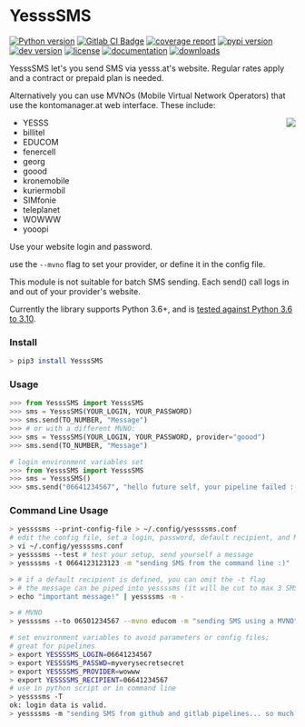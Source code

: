 # YesssSMS

[![Python version](https://img.shields.io/pypi/pyversions/yessssms.svg)](https://gitlab.com/flowolf/yessssms) [![Gitlab CI Badge](https://gitlab.com/flowolf/yessssms/badges/master/pipeline.svg)](https://gitlab.com/flowolf/yessssms/pipelines) [![coverage report](https://gitlab.com/flowolf/yessssms/badges/master/coverage.svg)](https://gitlab.com/flowolf/yessssms/commits/master) [![pypi version](https://img.shields.io/pypi/v/yessssms.svg?color=blue)](https://pypi.org/project/yessssms) [![dev version](https://img.shields.io/badge/dynamic/json?color=yellow&label=dev&query=version&url=https%3A%2F%2Fgitlab.com%2Fflowolf%2Fyessssms%2Fraw%2Fmaster%2FYesssSMS%2Fversion.json&prefix=v)](https://gitlab.com/flowolf/yessssms) [![license](https://img.shields.io/pypi/l/yessssms.svg)](https://gitlab.com/flowolf/yessssms/blob/master/LICENSE.txt) [![documentation](https://img.shields.io/badge/sphinx-docs-blue)](https://flowolf.gitlab.io/yessssms/) [![downloads](https://img.shields.io/pypi/dm/yessssms)](https://pypi.org/project/yessssms)

YesssSMS let's you send SMS via yesss.at's website. Regular rates apply and a
contract or prepaid plan is needed.

Alternatively you can use MVNOs (Mobile Virtual Network Operators) that use the kontomanager.at web interface.
These include:

<img align="right" src="https://gitlab.com/flowolf/yessssms/raw/master/logo/all.png" style="float:right;" />

- YESSS
- billitel
- EDUCOM
- fenercell
- georg
- goood
- kronemobile
- kuriermobil
- SIMfonie
- teleplanet
- WOWWW
- yooopi

Use your website login and password.

use the `--mvno` flag to set your provider, or define it in the config file.

This module is not suitable for batch SMS sending.
Each send() call logs in and out of your provider's website.

Currently the library supports Python 3.6+, and is [tested against Python 3.6 to 3.10](https://gitlab.com/flowolf/yessssms/-/jobs).

### Install

```bash
> pip3 install YesssSMS
```

### Usage

```python
>>> from YesssSMS import YesssSMS
>>> sms = YesssSMS(YOUR_LOGIN, YOUR_PASSWORD)
>>> sms.send(TO_NUMBER, "Message")
>>> # or with a different MVNO:
>>> sms = YesssSMS(YOUR_LOGIN, YOUR_PASSWORD, provider="goood")
>>> sms.send(TO_NUMBER, "Message")
```

```python
# login environment variables set
>>> from YesssSMS import YesssSMS
>>> sms = YesssSMS()
>>> sms.send("06641234567", "hello future self, your pipeline failed :(")
```

### Command Line Usage

```bash
> yessssms --print-config-file > ~/.config/yessssms.conf
# edit the config file, set a login, password, default recipient, and MVNO
> vi ~/.config/yessssms.conf
> yessssms --test # test your setup, send yourself a message
> yessssms -t 0664123123123 -m "sending SMS from the command line :)"

> # if a default recipient is defined, you can omit the -t flag
> # the message can be piped into yessssms (it will be cut to max 3 SMS, 3*160 chars)
> echo "important message!" | yessssms -m -

> # MVNO
> yessssms --to 06501234567 --mvno educom -m "sending SMS using a MVNO"
```

```bash
# set environment variables to avoid parameters or config files;
# great for pipelines
> export YESSSSMS_LOGIN=06641234567
> export YESSSSMS_PASSWD=myverysecretsecret
> export YESSSSMS_PROVIDER=wowww
> export YESSSSMS_RECIPIENT=06641234567
# use in python script or in command line
> yessssms -T
ok: login data is valid.
> yessssms -m "sending SMS from github and gitlab pipelines... so much cloud"
```

